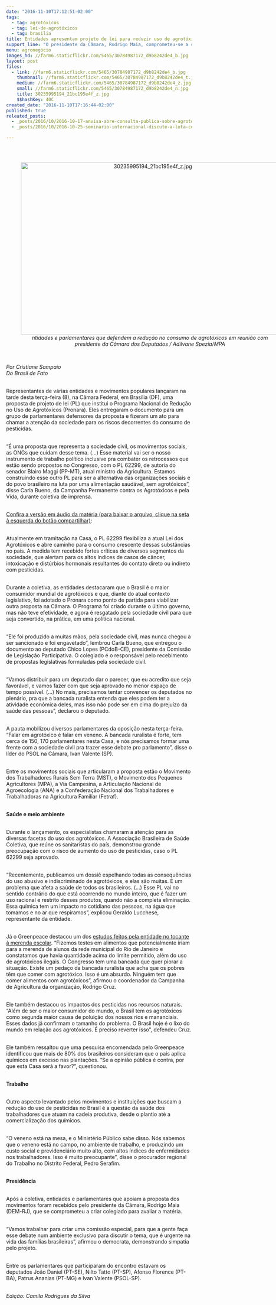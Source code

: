 ```yaml
---
date: "2016-11-10T17:12:51-02:00"
tags:
  - tag: agrotóxicos
  - tag: lei-de-agrotóxicos
  - tag: brasilia
title: Entidades apresentam projeto de lei para reduzir uso de agrotóxicos
support_line: "O presidente da Câmara, Rodrigo Maia, comprometeu-se a criar uma comissão para analisar a matéria"
menu: agronegócio
images_hd: //farm6.staticflickr.com/5465/30784987172_d9b8242de4_b.jpg
layout: post
files:
  - link: //farm6.staticflickr.com/5465/30784987172_d9b8242de4_b.jpg
    thumbnail: //farm6.staticflickr.com/5465/30784987172_d9b8242de4_t.jpg
    medium: //farm6.staticflickr.com/5465/30784987172_d9b8242de4_z.jpg
    small: //farm6.staticflickr.com/5465/30784987172_d9b8242de4_n.jpg
    title: 30235995194_21bc195e4f_z.jpg
    $$hashKey: 40C
created_date: "2016-11-10T17:16:44-02:00"
published: true
releated_posts:
  - _posts/2016/10/2016-10-17-anvisa-abre-consulta-publica-sobre-agrotoxicos-com-prazo-de-nove-dias.md
  - _posts/2016/10/2016-10-25-seminario-internacional-discute-a-luta-contra-os-agrotoxicos.md

---
```

<p>&nbsp;</p>

<div style="text-align:center">
<figure class="image" style="display:inline-block"><img alt="30235995194_21bc195e4f_z.jpg" height="466" src="//farm6.staticflickr.com/5465/30784987172_d9b8242de4_b.jpg" width="700" />
<figcaption><em>ntidades e parlamentares que defendem a redu&ccedil;&atilde;o no consumo de agrot&oacute;xicos em reuni&atilde;o com presidente da C&acirc;mara dos Deputados / Adilvane Spezia/MPA</em></figcaption>
</figure>
</div>

<p><br />
<em>Por Cristiane Sampaio<br />
Do&nbsp;Brasil de Fato </em></p>

<p><br />
Representantes de v&aacute;rias entidades e movimentos populares lan&ccedil;aram na tarde desta ter&ccedil;a-feira (8), na C&acirc;mara Federal, em Bras&iacute;lia (DF), uma proposta de projeto de lei (PL) que institui o Programa Nacional de Redu&ccedil;&atilde;o no Uso de Agrot&oacute;xicos (Pronara). Eles entregaram o documento para um grupo de parlamentares defensores da proposta e fizeram um ato para chamar a aten&ccedil;&atilde;o da sociedade para os riscos decorrentes do consumo de pesticidas.</p>

<p><br />
&ldquo;&Eacute; uma proposta que representa a sociedade civil, os movimentos sociais, as ONGs que cuidam desse tema. (&hellip;) Esse material vai ser o nosso instrumento de trabalho pol&iacute;tico inclusive pra combater os retrocessos que est&atilde;o sendo propostos no Congresso, com o PL 62299, de autoria do senador Blairo Maggi (PP-MT), atual ministro da Agricultura. Estamos construindo esse outro PL para ser a alternativa das organiza&ccedil;&otilde;es sociais e do povo brasileiro na luta por uma alimenta&ccedil;&atilde;o saud&aacute;vel, sem agrot&oacute;xicos&rdquo;, disse Carla Bueno, da Campanha Permanente contra os Agrot&oacute;xicos e pela Vida, durante coletiva de imprensa.</p>

<p><br />
<a href="https://soundcloud.com/user-146107752/entidades-apresentam-projeto-de-lei-para-reduzir-uso-de-agrotoxicos">Confira a vers&atilde;o em &aacute;udio da mat&eacute;ria (para baixar o arquivo, clique na seta &agrave; esquerda do bot&atilde;o compartilhar)</a>:</p>

<p><br />
Atualmente em tramita&ccedil;&atilde;o na Casa, o PL 62299 flexibiliza a atual Lei dos Agrot&oacute;xicos e abre caminho para o consumo crescente dessas subst&acirc;ncias no pa&iacute;s. A medida tem recebido fortes cr&iacute;ticas de diversos segmentos da sociedade, que alertam para os altos &iacute;ndices de casos de c&acirc;ncer, intoxica&ccedil;&atilde;o e dist&uacute;rbios hormonais resultantes do contato direto ou indireto com pesticidas.</p>

<p><br />
Durante a coletiva, as entidades destacaram que o Brasil &eacute; o maior consumidor mundial de agrot&oacute;xicos e que, diante do atual contexto legislativo, foi adotado o Pronara como ponto de partida para viabilizar outra proposta na C&acirc;mara. O Programa foi criado durante o &uacute;ltimo governo, mas n&atilde;o teve efetividade, e agora &eacute; resgatado pela sociedade civil para que seja convertido, na pr&aacute;tica, em uma pol&iacute;tica nacional.</p>

<p><br />
&ldquo;Ele foi produzido a muitas m&atilde;os, pela sociedade civil, mas nunca chegou a ser sancionado e foi engavetado&rdquo;, lembrou Carla Bueno, que entregou o documento ao deputado Chico Lopes (PCdoB-CE), presidente da Comiss&atilde;o de Legisla&ccedil;&atilde;o Participativa. O colegiado &eacute; o respons&aacute;vel pelo recebimento de propostas legislativas formuladas pela sociedade civil.</p>

<p><br />
&ldquo;Vamos distribuir para um deputado dar o parecer, que eu acredito que seja favor&aacute;vel, e vamos fazer com que seja aprovado no menor espa&ccedil;o de tempo poss&iacute;vel. (&hellip;) No mais, precisamos tentar convencer os deputados no plen&aacute;rio, pra que a bancada ruralista entenda que eles podem ter a atividade econ&ocirc;mica deles, mas isso n&atilde;o pode ser em cima do preju&iacute;zo da sa&uacute;de das pessoas&rdquo;, declarou o deputado.</p>

<p><br />
A pauta mobilizou diversos parlamentares da oposi&ccedil;&atilde;o nesta ter&ccedil;a-feira. &ldquo;Falar em agrot&oacute;xico &eacute; falar em veneno. A bancada ruralista &eacute; forte, tem cerca de 150, 170 parlamentares nesta Casa, e n&oacute;s precisamos formar uma frente com a sociedade civil pra trazer esse debate pro parlamento&rdquo;, disse o l&iacute;der do PSOL na C&acirc;mara, Ivan Valente (SP).</p>

<p><br />
Entre os movimentos sociais que articularam a proposta est&atilde;o o Movimento dos Trabalhadores Rurais Sem Terra (MST), o Movimento dos Pequenos Agricultores (MPA), a Via Campesina, a Articula&ccedil;&atilde;o Nacional de Agroecologia (ANA) e a Confedera&ccedil;&atilde;o Nacional dos Trabalhadores e Trabalhadoras na Agricultura Familiar (Fetraf).</p>

<p><br />
<strong>Sa&uacute;de e meio ambiente</strong></p>

<p><br />
Durante o lan&ccedil;amento, os especialistas chamaram a aten&ccedil;&atilde;o para as diversas facetas do uso dos agrot&oacute;xicos. A Associa&ccedil;&atilde;o Brasileira de Sa&uacute;de Coletiva, que re&uacute;ne os sanitaristas do pa&iacute;s, demonstrou grande preocupa&ccedil;&atilde;o com o risco de aumento do uso de pesticidas, caso o PL 62299 seja aprovado.</p>

<p><br />
&ldquo;Recentemente, publicamos um dossi&ecirc; espelhando todas as consequ&ecirc;ncias do uso abusivo e indiscriminado de agrot&oacute;xicos, e elas s&atilde;o muitas. &Eacute; um problema que afeta a sa&uacute;de de todos os brasileiros. (&hellip;) Esse PL vai no sentido contr&aacute;rio do que est&aacute; ocorrendo no mundo inteiro, que &eacute; fazer um uso racional e restrito desses produtos, quando n&atilde;o a completa elimina&ccedil;&atilde;o. Essa qu&iacute;mica tem um impacto no cotidiano das pessoas, na &aacute;gua que tomamos e no ar que respiramos&rdquo;, explicou Geraldo Lucchese, representante da entidade.</p>

<p><br />
J&aacute; o Greenpeace destacou um dos <a href="https://www.brasildefato.com.br/2016/11/08/merenda-escolar-brasileira-sob-risco/">estudos feitos pela entidade no tocante &agrave; merenda escolar</a>. &ldquo;Fizemos testes em alimentos que potencialmente iriam para a merenda de alunos da rede municipal do Rio de Janeiro e constatamos que havia quantidade acima do limite permitido, al&eacute;m do uso de agrot&oacute;xicos ilegais. O Congresso tem uma bancada que quer piorar a situa&ccedil;&atilde;o. Existe um peda&ccedil;o da bancada ruralista que acha que os pobres t&ecirc;m que comer com agrot&oacute;xico. Isso &eacute; um absurdo. Ningu&eacute;m tem que comer alimentos com agrot&oacute;xicos&rdquo;, afirmou o coordenador da Campanha de Agricultura da organiza&ccedil;&atilde;o, Rodrigo Cruz.</p>

<p><br />
Ele tamb&eacute;m destacou os impactos dos pesticidas nos recursos naturais. &ldquo;Al&eacute;m de ser o maior consumidor do mundo, o Brasil tem os agrot&oacute;xicos como segunda maior causa de polui&ccedil;&atilde;o dos nossos rios e mananciais. Esses dados j&aacute; confirmam o tamanho do problema. O Brasil hoje &eacute; o lixo do mundo em rela&ccedil;&atilde;o aos agrot&oacute;xicos. &Eacute; preciso reverter isso&rdquo;, defendeu Cruz.</p>

<p><br />
Ele tamb&eacute;m ressaltou que uma pesquisa encomendada pelo Greenpeace identificou que mais de 80% dos brasileiros consideram que o pa&iacute;s aplica qu&iacute;micos em excesso nas planta&ccedil;&otilde;es. &ldquo;Se a opini&atilde;o p&uacute;blica &eacute; contra, por que esta Casa ser&aacute; a favor?&rdquo;, questionou.</p>

<p><br />
<strong>Trabalho</strong></p>

<p><br />
Outro aspecto levantado pelos movimentos e institui&ccedil;&otilde;es que buscam a redu&ccedil;&atilde;o do uso de pesticidas no Brasil &eacute; a quest&atilde;o da sa&uacute;de dos trabalhadores que atuam na cadeia produtiva, desde o plantio at&eacute; a comercializa&ccedil;&atilde;o dos qu&iacute;micos.</p>

<p><br />
&ldquo;O veneno est&aacute; na mesa, e o Minist&eacute;rio P&uacute;blico sabe disso. N&oacute;s sabemos que o veneno est&aacute; no campo, no ambiente de trabalho, e produzindo um custo social e previdenci&aacute;rio muito alto, com altos &iacute;ndices de enfermidades nos trabalhadores. Isso &eacute; muito preocupante&rdquo;, disse o procurador regional do Trabalho no Distrito Federal, Pedro Serafim.</p>

<p><br />
<strong>Presid&ecirc;ncia</strong></p>

<p><br />
Ap&oacute;s a coletiva, entidades e parlamentares que apoiam a proposta dos movimentos foram recebidos pelo presidente da C&acirc;mara, Rodrigo Maia (DEM-RJ), que se comprometeu a criar colegiado para avaliar a mat&eacute;ria.</p>

<p><br />
&ldquo;Vamos trabalhar para criar uma comiss&atilde;o especial, para que a gente fa&ccedil;a esse debate num ambiente exclusivo para discutir o tema, que &eacute; urgente na vida das fam&iacute;lias brasileiras&rdquo;, afirmou o democrata, demonstrando simpatia pelo projeto.</p>

<p><br />
Entre os parlamentares que participaram do encontro estavam os deputados Jo&atilde;o Daniel (PT-SE), Nilto Tatto (PT-SP), Afonso Florence (PT-BA), Patrus Ananias (PT-MG) e Ivan Valente (PSOL-SP).</p>

<p><br />
<em>Edi&ccedil;&atilde;o: Camila Rodrigues da Silva&nbsp;</em></p>
